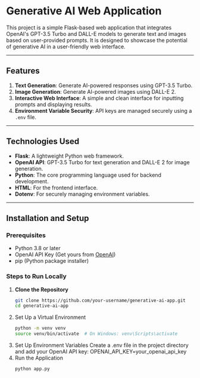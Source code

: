# Generative AI Web Application

This project is a simple Flask-based web application that integrates OpenAI's GPT-3.5 Turbo and DALL-E models to generate text and images based on user-provided prompts. It is designed to showcase the potential of generative AI in a user-friendly web interface.

---

## Features

1. **Text Generation**: Generate AI-powered responses using GPT-3.5 Turbo.
2. **Image Generation**: Generate AI-powered images using DALL-E 2.
3. **Interactive Web Interface**: A simple and clean interface for inputting prompts and displaying results.
4. **Environment Variable Security**: API keys are managed securely using a `.env` file.

---

## Technologies Used

- **Flask**: A lightweight Python web framework.
- **OpenAI API**: GPT-3.5 Turbo for text generation and DALL-E 2 for image generation.
- **Python**: The core programming language used for backend development.
- **HTML**: For the frontend interface.
- **Dotenv**: For securely managing environment variables.

---

## Installation and Setup

### Prerequisites
- Python 3.8 or later
- OpenAI API Key (Get yours from [OpenAI](https://platform.openai.com/))
- pip (Python package installer)

### Steps to Run Locally

1. **Clone the Repository**  
   ```bash
   git clone https://github.com/your-username/generative-ai-app.git
   cd generative-ai-app
2. Set Up a Virtual Environment
   ```bash
   python -m venv venv
   source venv/bin/activate  # On Windows: venv\Scripts\activate
3. Set Up Environment Variables
Create a .env file in the project directory and add your OpenAI API key:
OPENAI_API_KEY=your_openai_api_key
4. Run the Application
   ```bash
   python app.py
